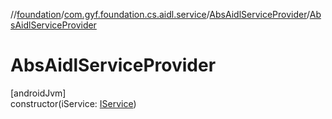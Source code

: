 //[foundation](../../../index.md)/[com.gyf.foundation.cs.aidl.service](../index.md)/[AbsAidlServiceProvider](index.md)/[AbsAidlServiceProvider](-abs-aidl-service-provider.md)

# AbsAidlServiceProvider

[androidJvm]\
constructor(iService: [IService](../../com.gyf.foundation.cs.common.service.face/-i-service/index.md))